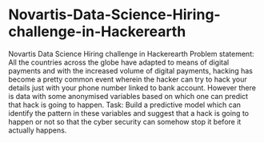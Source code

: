 # Novartis-Data-Science-Hiring-challenge-in-Hackerearth
Novartis Data Science Hiring challenge in Hackerearth
Problem statement: All the countries across the globe have adapted to means of digital payments and with the increased volume of digital payments, hacking has become a pretty common event wherein the hacker can try to hack your details just with your phone number linked to bank account. However there is data with some anonymised variables based on which one can predict that hack is going to happen.
Task: Build a predictive model which can identify the pattern in these variables and suggest that a hack is going to happen or not  so that the cyber security can somehow stop  it before it actually happens.
